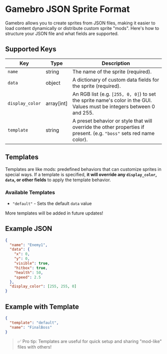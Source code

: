 
# Gamebro JSON Sprite Format

Gamebro allows you to create sprites from JSON files, making it easier to load content dynamically or distribute custom sprite "mods". Here's how to structure your JSON file and what fields are supported.

## Supported Keys

| Key            | Type       | Description |
|----------------|------------|-------------|
| `name`         | string     | The name of the sprite (required). |
| `data`         | object     | A dictionary of custom data fields for the sprite (required). |
| `display_color`| array[int] | An RGB list (e.g. `[255, 0, 0]`) to set the sprite name's color in the GUI. Values must be integers between 0 and 255. |
| `template`     | string     | A preset behavior or style that will override the other properties if present. (e.g. `"boss"` sets red name color). |

## Templates

Templates are like mods: predefined behaviors that can customize sprites in special ways. If a template is specified, **it will override any `display_color`, `data`, or other fields** to apply the template behavior.

### Available Templates

- `"default"` - Sets the default `data` value

More templates will be added in future updates!

## Example JSON

```json
{
  "name": "Enemy1",
  "data": {
    "x": 0,
    "y": 0,
    "visible": true,
    "hitbox": true,
    "health": 50,
    "speed": 2.5
  },
  "display_color": [255, 255, 0]
}
```

## Example with Template

```json
{
  "template": "default",
  "name": "FinalBoss"
}
```

> ✅ Pro tip: Templates are useful for quick setup and sharing "mod-like" files with others!
